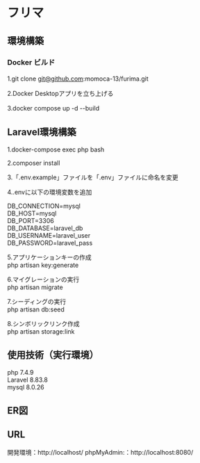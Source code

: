# フリマ　　

## 環境構築　　

### Docker ビルド　　

1.git clone git@github.com:momoca-13/furima.git　　

2.Docker Desktopアプリを立ち上げる　　

3.docker compose up -d --build　　
 
## Laravel環境構築　　

1.docker-compose exec php bash  

2.composer install  

3.「.env.example」ファイルを「.env」ファイルに命名を変更  

4..envに以下の環境変数を追加  

DB_CONNECTION=mysql  
DB_HOST=mysql  
DB_PORT=3306  
DB_DATABASE=laravel_db  
DB_USERNAME=laravel_user  
DB_PASSWORD=laravel_pass  

5.アプリケーションキーの作成  
php artisan key:generate  

6.マイグレーションの実行  
php artisan migrate  

7.シーディングの実行  
php artisan db:seed  

8.シンボリックリンク作成  
php artisan storage:link  

## 使用技術（実行環境）　　

php 7.4.9  
Laravel 8.83.8  
mysql 8.0.26  

## ER図　　

## URL  

開発環境：http://localhost/
phpMyAdmin:：http://localhost:8080/

